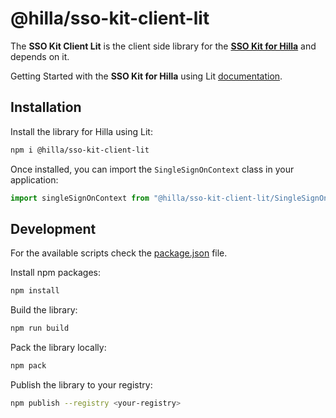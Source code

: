 # @hilla/sso-kit-client-lit

The **SSO Kit Client Lit** is the client side library for the **[SSO Kit for Hilla](https://github.com/vaadin/sso-kit/tree/main/sso-kit-starter-hilla)** and depends on it.

Getting Started with the **SSO Kit for Hilla** using Lit [documentation](https://hilla.dev/docs/lit/acceleration-kits/sso-kit/getting-started/#frontend).

## Installation

Install the library for Hilla using Lit:

```sh
npm i @hilla/sso-kit-client-lit
```

Once installed, you can import the `SingleSignOnContext` class in your application:

```js
import singleSignOnContext from "@hilla/sso-kit-client-lit/SingleSignOnContext.js";
```

## Development

For the available scripts check the [package.json](./package.json) file.

Install npm packages:

```sh
npm install
```

Build the library:

```sh
npm run build
```

Pack the library locally:

```sh
npm pack
```

Publish the library to your registry:

```sh
npm publish --registry <your-registry>
```
